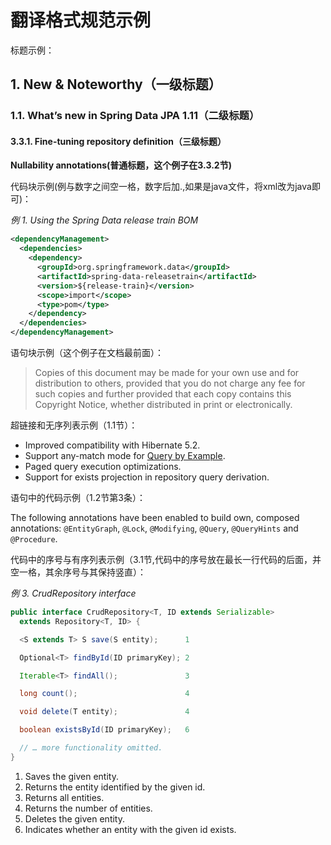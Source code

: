 # 翻译格式规范示例

标题示例：
## 1. New & Noteworthy（一级标题）

### 1.1. What’s new in Spring Data JPA 1.11（二级标题）

#### 3.3.1. Fine-tuning repository definition（三级标题）

**Nullability annotations(普通标题，这个例子在3.3.2节)**

代码块示例(例与数字之间空一格，数字后加.,如果是java文件，将xml改为java即可)：

*例 1. Using the Spring Data release train BOM*
```xml
<dependencyManagement>
  <dependencies>
    <dependency>
      <groupId>org.springframework.data</groupId>
      <artifactId>spring-data-releasetrain</artifactId>
      <version>${release-train}</version>
      <scope>import</scope>
      <type>pom</type>
    </dependency>
  </dependencies>
</dependencyManagement>
```


语句块示例（这个例子在文档最前面）：

>Copies of this document may be made for your own use and for distribution to others, provided that you do not charge any fee for such copies and further provided that each copy contains this Copyright Notice, whether distributed in print or electronically. 

超链接和无序列表示例（1.1节）：

- Improved compatibility with Hibernate 5.2.
- Support any-match mode for [Query by Example](https://docs.spring.io/spring-data/jpa/docs/current/reference/html/#query-by-example).
- Paged query execution optimizations.
- Support for exists projection in repository query derivation.

语句中的代码示例（1.2节第3条）：

The following annotations have been enabled to build own, composed annotations: `@EntityGraph`, `@Lock`, `@Modifying`, `@Query`, `@QueryHints` and `@Procedure`.

代码中的序号与有序列表示例（3.1节,代码中的序号放在最长一行代码的后面，并空一格，其余序号与其保持竖直）：

*例 3. CrudRepository interface*
```java
public interface CrudRepository<T, ID extends Serializable>
  extends Repository<T, ID> {

  <S extends T> S save(S entity);      1

  Optional<T> findById(ID primaryKey); 2

  Iterable<T> findAll();               3

  long count();                        4

  void delete(T entity);               4

  boolean existsById(ID primaryKey);   6

  // … more functionality omitted.
}
```
1. Saves the given entity.
2. Returns the entity identified by the given id.
3. Returns all entities.
4. Returns the number of entities.
5. Deletes the given entity.
6. Indicates whether an entity with the given id exists.




